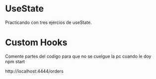 # UseState

Practicando con tres ejercios de useState.


# Custom Hooks 

Comente partes del codigo para que no se cuelgue la pc cuando le doy npm start

http://localhost:4444/orders